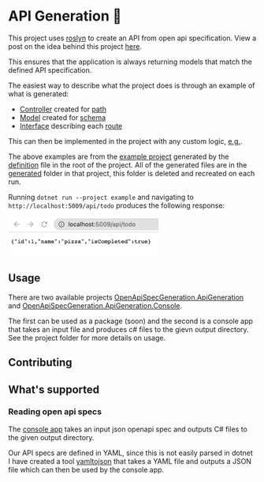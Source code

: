 # API Generation 🤖

This project uses [roslyn](https://github.com/dotnet/roslyn) to create an API from open api specification.
View a post on the idea behind this project [here](https://www.maisiesadler.co.uk/api-generation/blog).

This ensures that the application is always returning models that match the defined API specification.

The easiest way to describe what the project does is through an example of what is generated:
- [Controller](example/generated/ApiTodoController.cs) created for [path](./definition.json#L8)
- [Model](example/generated/models/ToDoItem.cs) created for [schema](./definition.json#L56)
- [Interface](example/generated/interactors/IGetApiTodoInteractor.cs) describing each [route](./definition.json#L8)

This can then be implemented in the project with any custom logic, [e.g.](example/implementations/GetApiTodoInteractor.cs).

The above examples are from the [example project](./example) generated by the [definition](./definition.json) file in the root of the project. 
All of the generated files are in the [generated](./example/generated) folder in that project, this folder is deleted and recreated on each run.

Running `dotnet run --project example` and navigating to `http://localhost:5009/api/todo` produces the following response:

<img src="./images/example-project-response.png" alt="Example Response" height="80" />

## Usage

There are two available projects [OpenApiSpecGeneration.ApiGeneration](./src/OpenApiSpecGeneration.ApiGeneration) and [OpenApiSpecGeneration.ApiGeneration.Console](./src/OpenApiSpecGeneration.ApiGeneration.Console).

The first can be used as a package (soon) and the second is a console app that takes an input file and produces c# files to the gievn output directory. See the project folder for more details on usage.

## Contributing

## What's supported

### Reading open api specs

The [console app](src/OpenApiSpecGeneration.ApiGeneration.Console) takes an input json openapi spec and outputs C# files to the given output directory.

Our API specs are defined in YAML, since this is not easily parsed in dotnet I have created a tool [yamltojson](./yamltojson) that takes a YAML file and outputs a JSON file which can then be used by the console app.
